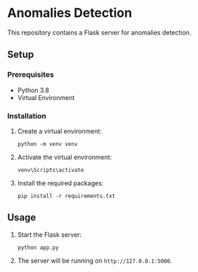 # Anomalies Detection

This repository contains a Flask server for anomalies detection.

## Setup

### Prerequisites

- Python 3.8
- Virtual Environment

### Installation

1. Create a virtual environment:
    ```
    python -m venv venv
    ```

2. Activate the virtual environment:
    ```
    venv\Scripts\activate
    ```

3. Install the required packages:
    ```
    pip install -r requirements.txt
    ```

## Usage

1. Start the Flask server:
    ```
    python app.py
    ```


2. The server will be running on `http://127.0.0.1:5000`.


